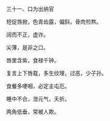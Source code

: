 三十一、口为出纳官

短促唇掀，色青齿露，偏斜，骨肉煎熬。

阔而不正，虚诈。

尖薄，是非之口。

唇里含紫，食禄千钟。

复言上下唇载，多生纹理，过恶，少子孙。

食餐多哽咽，必定主屯厄。

睡中不合，泄元气，夭折。

两角低垂，常被人欺。

